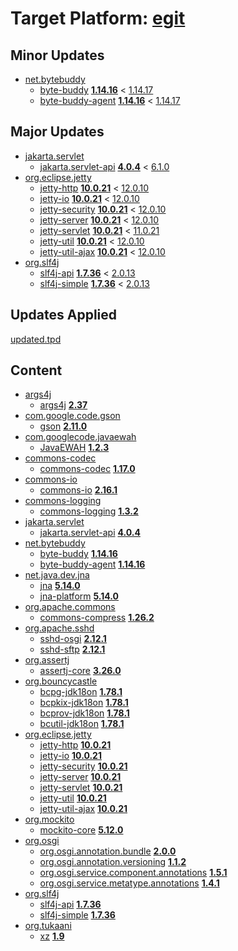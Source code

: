 # Target Platform: [egit](https://raw.githubusercontent.com/eclipse-egit/egit/master/org.eclipse.egit.target/maven/dependencies.tpd)

## Minor Updates
 - [net.bytebuddy](https://repo1.maven.org/maven2/net/bytebuddy/)
    - [byte-buddy](https://repo1.maven.org/maven2/net/bytebuddy/byte-buddy/) **[1.14.16](https://repo1.maven.org/maven2/net/bytebuddy/byte-buddy/1.14.16)** < [1.14.17](https://repo1.maven.org/maven2/net/bytebuddy/byte-buddy/1.14.17/)
    - [byte-buddy-agent](https://repo1.maven.org/maven2/net/bytebuddy/byte-buddy-agent/) **[1.14.16](https://repo1.maven.org/maven2/net/bytebuddy/byte-buddy-agent/1.14.16)** < [1.14.17](https://repo1.maven.org/maven2/net/bytebuddy/byte-buddy-agent/1.14.17/)

## Major Updates
 - [jakarta.servlet](https://repo1.maven.org/maven2/jakarta/servlet/)
    - [jakarta.servlet-api](https://repo1.maven.org/maven2/jakarta/servlet/jakarta.servlet-api/) **[4.0.4](https://repo1.maven.org/maven2/jakarta/servlet/jakarta.servlet-api/4.0.4)** < [6.1.0](https://repo1.maven.org/maven2/jakarta/servlet/jakarta.servlet-api/6.1.0/)
 - [org.eclipse.jetty](https://repo1.maven.org/maven2/org/eclipse/jetty/)
    - [jetty-http](https://repo1.maven.org/maven2/org/eclipse/jetty/jetty-http/) **[10.0.21](https://repo1.maven.org/maven2/org/eclipse/jetty/jetty-http/10.0.21)** < [12.0.10](https://repo1.maven.org/maven2/org/eclipse/jetty/jetty-http/12.0.10/)
    - [jetty-io](https://repo1.maven.org/maven2/org/eclipse/jetty/jetty-io/) **[10.0.21](https://repo1.maven.org/maven2/org/eclipse/jetty/jetty-io/10.0.21)** < [12.0.10](https://repo1.maven.org/maven2/org/eclipse/jetty/jetty-io/12.0.10/)
    - [jetty-security](https://repo1.maven.org/maven2/org/eclipse/jetty/jetty-security/) **[10.0.21](https://repo1.maven.org/maven2/org/eclipse/jetty/jetty-security/10.0.21)** < [12.0.10](https://repo1.maven.org/maven2/org/eclipse/jetty/jetty-security/12.0.10/)
    - [jetty-server](https://repo1.maven.org/maven2/org/eclipse/jetty/jetty-server/) **[10.0.21](https://repo1.maven.org/maven2/org/eclipse/jetty/jetty-server/10.0.21)** < [12.0.10](https://repo1.maven.org/maven2/org/eclipse/jetty/jetty-server/12.0.10/)
    - [jetty-servlet](https://repo1.maven.org/maven2/org/eclipse/jetty/jetty-servlet/) **[10.0.21](https://repo1.maven.org/maven2/org/eclipse/jetty/jetty-servlet/10.0.21)** < [11.0.21](https://repo1.maven.org/maven2/org/eclipse/jetty/jetty-servlet/11.0.21/)
    - [jetty-util](https://repo1.maven.org/maven2/org/eclipse/jetty/jetty-util/) **[10.0.21](https://repo1.maven.org/maven2/org/eclipse/jetty/jetty-util/10.0.21)** < [12.0.10](https://repo1.maven.org/maven2/org/eclipse/jetty/jetty-util/12.0.10/)
    - [jetty-util-ajax](https://repo1.maven.org/maven2/org/eclipse/jetty/jetty-util-ajax/) **[10.0.21](https://repo1.maven.org/maven2/org/eclipse/jetty/jetty-util-ajax/10.0.21)** < [12.0.10](https://repo1.maven.org/maven2/org/eclipse/jetty/jetty-util-ajax/12.0.10/)
 - [org.slf4j](https://repo1.maven.org/maven2/org/slf4j/)
    - [slf4j-api](https://repo1.maven.org/maven2/org/slf4j/slf4j-api/) **[1.7.36](https://repo1.maven.org/maven2/org/slf4j/slf4j-api/1.7.36)** < [2.0.13](https://repo1.maven.org/maven2/org/slf4j/slf4j-api/2.0.13/)
    - [slf4j-simple](https://repo1.maven.org/maven2/org/slf4j/slf4j-simple/) **[1.7.36](https://repo1.maven.org/maven2/org/slf4j/slf4j-simple/1.7.36)** < [2.0.13](https://repo1.maven.org/maven2/org/slf4j/slf4j-simple/2.0.13/)

## Updates Applied
[updated.tpd](updated.tpd)

## Content
 - [args4j](https://repo1.maven.org/maven2/args4j/)
    - [args4j](https://repo1.maven.org/maven2/args4j/args4j/) **[2.37](https://repo1.maven.org/maven2/args4j/args4j/2.37)**
 - [com.google.code.gson](https://repo1.maven.org/maven2/com/google/code/gson/)
    - [gson](https://repo1.maven.org/maven2/com/google/code/gson/gson/) **[2.11.0](https://repo1.maven.org/maven2/com/google/code/gson/gson/2.11.0)**
 - [com.googlecode.javaewah](https://repo1.maven.org/maven2/com/googlecode/javaewah/)
    - [JavaEWAH](https://repo1.maven.org/maven2/com/googlecode/javaewah/JavaEWAH/) **[1.2.3](https://repo1.maven.org/maven2/com/googlecode/javaewah/JavaEWAH/1.2.3)**
 - [commons-codec](https://repo1.maven.org/maven2/commons-codec/)
    - [commons-codec](https://repo1.maven.org/maven2/commons-codec/commons-codec/) **[1.17.0](https://repo1.maven.org/maven2/commons-codec/commons-codec/1.17.0)**
 - [commons-io](https://repo1.maven.org/maven2/commons-io/)
    - [commons-io](https://repo1.maven.org/maven2/commons-io/commons-io/) **[2.16.1](https://repo1.maven.org/maven2/commons-io/commons-io/2.16.1)**
 - [commons-logging](https://repo1.maven.org/maven2/commons-logging/)
    - [commons-logging](https://repo1.maven.org/maven2/commons-logging/commons-logging/) **[1.3.2](https://repo1.maven.org/maven2/commons-logging/commons-logging/1.3.2)**
 - [jakarta.servlet](https://repo1.maven.org/maven2/jakarta/servlet/)
    - [jakarta.servlet-api](https://repo1.maven.org/maven2/jakarta/servlet/jakarta.servlet-api/) **[4.0.4](https://repo1.maven.org/maven2/jakarta/servlet/jakarta.servlet-api/4.0.4)**
 - [net.bytebuddy](https://repo1.maven.org/maven2/net/bytebuddy/)
    - [byte-buddy](https://repo1.maven.org/maven2/net/bytebuddy/byte-buddy/) **[1.14.16](https://repo1.maven.org/maven2/net/bytebuddy/byte-buddy/1.14.16)**
    - [byte-buddy-agent](https://repo1.maven.org/maven2/net/bytebuddy/byte-buddy-agent/) **[1.14.16](https://repo1.maven.org/maven2/net/bytebuddy/byte-buddy-agent/1.14.16)**
 - [net.java.dev.jna](https://repo1.maven.org/maven2/net/java/dev/jna/)
    - [jna](https://repo1.maven.org/maven2/net/java/dev/jna/jna/) **[5.14.0](https://repo1.maven.org/maven2/net/java/dev/jna/jna/5.14.0)**
    - [jna-platform](https://repo1.maven.org/maven2/net/java/dev/jna/jna-platform/) **[5.14.0](https://repo1.maven.org/maven2/net/java/dev/jna/jna-platform/5.14.0)**
 - [org.apache.commons](https://repo1.maven.org/maven2/org/apache/commons/)
    - [commons-compress](https://repo1.maven.org/maven2/org/apache/commons/commons-compress/) **[1.26.2](https://repo1.maven.org/maven2/org/apache/commons/commons-compress/1.26.2)**
 - [org.apache.sshd](https://repo1.maven.org/maven2/org/apache/sshd/)
    - [sshd-osgi](https://repo1.maven.org/maven2/org/apache/sshd/sshd-osgi/) **[2.12.1](https://repo1.maven.org/maven2/org/apache/sshd/sshd-osgi/2.12.1)**
    - [sshd-sftp](https://repo1.maven.org/maven2/org/apache/sshd/sshd-sftp/) **[2.12.1](https://repo1.maven.org/maven2/org/apache/sshd/sshd-sftp/2.12.1)**
 - [org.assertj](https://repo1.maven.org/maven2/org/assertj/)
    - [assertj-core](https://repo1.maven.org/maven2/org/assertj/assertj-core/) **[3.26.0](https://repo1.maven.org/maven2/org/assertj/assertj-core/3.26.0)**
 - [org.bouncycastle](https://repo1.maven.org/maven2/org/bouncycastle/)
    - [bcpg-jdk18on](https://repo1.maven.org/maven2/org/bouncycastle/bcpg-jdk18on/) **[1.78.1](https://repo1.maven.org/maven2/org/bouncycastle/bcpg-jdk18on/1.78.1)**
    - [bcpkix-jdk18on](https://repo1.maven.org/maven2/org/bouncycastle/bcpkix-jdk18on/) **[1.78.1](https://repo1.maven.org/maven2/org/bouncycastle/bcpkix-jdk18on/1.78.1)**
    - [bcprov-jdk18on](https://repo1.maven.org/maven2/org/bouncycastle/bcprov-jdk18on/) **[1.78.1](https://repo1.maven.org/maven2/org/bouncycastle/bcprov-jdk18on/1.78.1)**
    - [bcutil-jdk18on](https://repo1.maven.org/maven2/org/bouncycastle/bcutil-jdk18on/) **[1.78.1](https://repo1.maven.org/maven2/org/bouncycastle/bcutil-jdk18on/1.78.1)**
 - [org.eclipse.jetty](https://repo1.maven.org/maven2/org/eclipse/jetty/)
    - [jetty-http](https://repo1.maven.org/maven2/org/eclipse/jetty/jetty-http/) **[10.0.21](https://repo1.maven.org/maven2/org/eclipse/jetty/jetty-http/10.0.21)**
    - [jetty-io](https://repo1.maven.org/maven2/org/eclipse/jetty/jetty-io/) **[10.0.21](https://repo1.maven.org/maven2/org/eclipse/jetty/jetty-io/10.0.21)**
    - [jetty-security](https://repo1.maven.org/maven2/org/eclipse/jetty/jetty-security/) **[10.0.21](https://repo1.maven.org/maven2/org/eclipse/jetty/jetty-security/10.0.21)**
    - [jetty-server](https://repo1.maven.org/maven2/org/eclipse/jetty/jetty-server/) **[10.0.21](https://repo1.maven.org/maven2/org/eclipse/jetty/jetty-server/10.0.21)**
    - [jetty-servlet](https://repo1.maven.org/maven2/org/eclipse/jetty/jetty-servlet/) **[10.0.21](https://repo1.maven.org/maven2/org/eclipse/jetty/jetty-servlet/10.0.21)**
    - [jetty-util](https://repo1.maven.org/maven2/org/eclipse/jetty/jetty-util/) **[10.0.21](https://repo1.maven.org/maven2/org/eclipse/jetty/jetty-util/10.0.21)**
    - [jetty-util-ajax](https://repo1.maven.org/maven2/org/eclipse/jetty/jetty-util-ajax/) **[10.0.21](https://repo1.maven.org/maven2/org/eclipse/jetty/jetty-util-ajax/10.0.21)**
 - [org.mockito](https://repo1.maven.org/maven2/org/mockito/)
    - [mockito-core](https://repo1.maven.org/maven2/org/mockito/mockito-core/) **[5.12.0](https://repo1.maven.org/maven2/org/mockito/mockito-core/5.12.0)**
 - [org.osgi](https://repo1.maven.org/maven2/org/osgi/)
    - [org.osgi.annotation.bundle](https://repo1.maven.org/maven2/org/osgi/org.osgi.annotation.bundle/) **[2.0.0](https://repo1.maven.org/maven2/org/osgi/org.osgi.annotation.bundle/2.0.0)**
    - [org.osgi.annotation.versioning](https://repo1.maven.org/maven2/org/osgi/org.osgi.annotation.versioning/) **[1.1.2](https://repo1.maven.org/maven2/org/osgi/org.osgi.annotation.versioning/1.1.2)**
    - [org.osgi.service.component.annotations](https://repo1.maven.org/maven2/org/osgi/org.osgi.service.component.annotations/) **[1.5.1](https://repo1.maven.org/maven2/org/osgi/org.osgi.service.component.annotations/1.5.1)**
    - [org.osgi.service.metatype.annotations](https://repo1.maven.org/maven2/org/osgi/org.osgi.service.metatype.annotations/) **[1.4.1](https://repo1.maven.org/maven2/org/osgi/org.osgi.service.metatype.annotations/1.4.1)**
 - [org.slf4j](https://repo1.maven.org/maven2/org/slf4j/)
    - [slf4j-api](https://repo1.maven.org/maven2/org/slf4j/slf4j-api/) **[1.7.36](https://repo1.maven.org/maven2/org/slf4j/slf4j-api/1.7.36)**
    - [slf4j-simple](https://repo1.maven.org/maven2/org/slf4j/slf4j-simple/) **[1.7.36](https://repo1.maven.org/maven2/org/slf4j/slf4j-simple/1.7.36)**
 - [org.tukaani](https://repo1.maven.org/maven2/org/tukaani/)
    - [xz](https://repo1.maven.org/maven2/org/tukaani/xz/) **[1.9](https://repo1.maven.org/maven2/org/tukaani/xz/1.9)**
